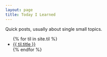 ```yaml
---
layout: page
title: Today I Learned
---
```


Quick posts, usually about single small topics.

<ul>
  {% for til in site.til %}
  <li>
    <a href="{{ til.url }}">{{ til.title }}</a>
  </li>
  {% endfor %}
</ul>
<br/>